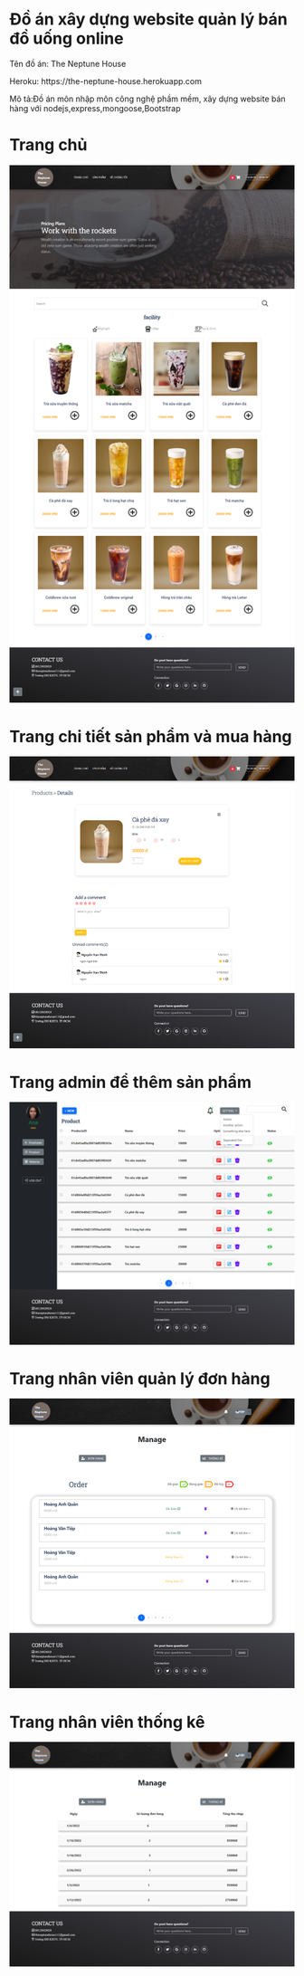 # Đồ án xây dựng website quản lý bán đồ uống online 
<p> Tên đồ án: The Neptune House <p>
  <p> Heroku: https://the-neptune-house.herokuapp.com <p>
  <p> Mô tả:Đồ án môn nhập môn công nghệ phầm mềm, xây dựng website bán hàng với nodejs,express,mongoose,Bootstrap <p>


# Trang chủ
![alt](md_img/screencapture-localhost-8888-home-2023-02-14-16_21_54.png)

# Trang chi tiết sản phẩm và mua hàng
![alt](md_img/screencapture-localhost-8888-detail-61d8656d0d213f5faa3a6377-2023-02-14-16_22_35.png)

# Trang admin để thêm sản phẩm
![alt](md_img/screencapture-localhost-8888-admin-product-2023-02-14-16_24_49.png)


# Trang nhân viên quản lý đơn hàng
![alt](md_img/screencapture-localhost-8888-employee-2023-02-14-16_23_25.png)
# Trang nhân viên thống kê
![alt](md_img/screencapture-localhost-8888-employee-statistical-2023-02-14-16_23_55.png)
